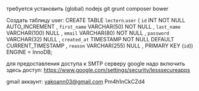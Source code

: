 требуется установить (global)
nodejs
git
grunt
composer
bower

Создать таблицу user:
CREATE TABLE `lectern`.`user` ( `id` INT NOT NULL AUTO_INCREMENT , `first_name` VARCHAR(50) NOT NULL , `last_name` VARCHAR(100) NULL , `email` VARCHAR(80) NOT NULL , `password` VARCHAR(32) NULL , `created_at` TIMESTAMP NOT NULL DEFAULT CURRENT_TIMESTAMP , `reason` VARCHAR(255) NULL , PRIMARY KEY (`id`)) ENGINE = InnoDB;


для предоставления доступа к SMTP серверу google надо включить здесь доступ: https://www.google.com/settings/security/lesssecureapps

gmail аккаунт:
yakoann03@gmail.com
Pm4h1nCkCZd4
